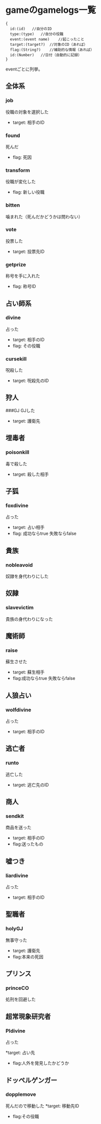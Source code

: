 # gameのgamelogs一覧
    {
      id:(id)	//自分のID
      type:(type)	//自分の役職
      event:(event name)	//起こったこと
      target:(target?)	//対象のID（あれば）
      flag:(String?)	//補助的な情報（あれば）
      id:(Number)	//日付（自動的に記録）
    }
    
eventごとに列挙。

## 全体系

### job
役職の対象を選択した
* target: 相手のID

### found
死んだ
* flag: 死因

### transform
役職が変化した
* flag: 新しい役職

### bitten
噛まれた（死んだかどうかは問わない）

### vote
投票した
* target: 投票先ID

### getprize
称号を手に入れた
* flag: 称号ID


## 占い師系

### divine
占った

* target: 相手のID
* flag: その役職

### cursekill
呪殺した

* target: 呪殺先のID

## 狩人
###GJ
GJした

* target: 護衛先

## 埋毒者
### poisonkill
毒で殺した

* target: 殺した相手

## 子狐
### foxdivine
占った
* target: 占い相手
* flag: 成功ならtrue 失敗ならfalse

## 貴族
### nobleavoid
奴隷を身代わりにした

## 奴隷
### slavevictim
貴族の身代わりになった

## 魔術師
### raise
蘇生させた
* target: 蘇生相手
* flag:成功ならtrue 失敗ならfalse

## 人狼占い
### wolfdivine
占った

* target: 相手のID

## 逃亡者
### runto
逃亡した
* target: 逃亡先のID

## 商人
### sendkit
商品を送った
* target: 相手のID
* flag:送ったもの

## 嘘つき
### liardivine
占った
* target: 相手のID

## 聖職者
### holyGJ
無事守った

* target: 護衛先
* flag:本来の死因

## プリンス
### princeCO
処刑を回避した

## 超常現象研究者
### PIdivine
占った

*target: 占い先
* flag:人外を発見したかどうか

## ドッペルゲンガー
### dopplemove
死んだので移動した
*target: 移動先ID
* flag:その役職
